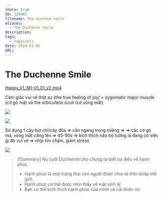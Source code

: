 ```yaml
---
share: true
ID: 126987
filename: the-duchene-smile
aliases:
  - The Duchenne Smile
description: 
tags:
  - happiness
date: 2024-01-05
URL:
---
```

# The Duchenne Smile
[Happy_V1_M1-01_01_v2.mp4](<file:///Z:\Happiness management\Happy_V1_M1-01_01_v2.mp4>)

Cảm giác vui vẻ thật sự (the true feeling of joy) = zygomatic major muscle (cơ gò má) và the orbicularis oculi (cơ vòng mắt)

![](https://i.imgur.com/3vYxO5R.png)

![](https://i.imgur.com/8WFXSZn.png)


Sử dụng 1 cây bút chì/cây đũa => cắn ngang trong miệng => => các cơ gò má, vòng mắt căng lên => 45-90s => kích thích não bộ tưởng là đang có việc gì đó vui vẻ => nhịp tim chậm, giảm stress

![](https://i.imgur.com/jnq6j0r.png)


> [!Summary] Nụ cười Duchenne cho chúng ta biết ba điều về hạnh phúc.
> - Hạnh phúc là một trạng thái con người được chia sẻ trên khắp thế giới.
> - Hạnh phúc có thể được nhìn thấy về mặt sinh lý.
> - Bạn có thể kích thích hạnh phúc của mình và cải thiện nó.

